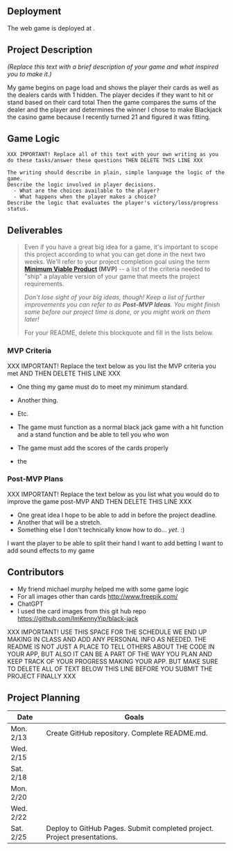 ## Deployment

The web game is deployed at <YOUR DEPLOYED GITHUB.IO URL GOES HERE>.


## Project Description

_(Replace this text with a brief description of your game and what inspired you to make it.)_

My game begins on page load and shows the player their cards as well as the dealers cards with 1 hidden.
The player decides if they want to hit or stand based on their card total
Then the game compares the sums of the dealer and the player and determines the winner
I chose to make Blackjack the casino game because I recently turned 21 and figured it was fitting. 

## Game Logic

```
XXX IMPORTANT! Replace all of this text with your own writing as you do these tasks/answer these questions THEN DELETE THIS LINE XXX

The writing should describe in plain, simple language the logic of the game.
Describe the logic involved in player decisions.
  - What are the choices available to the player?
  - What happens when the player makes a choice?
Describe the logic that evaluates the player's victory/loss/progress status.
```

## Deliverables

>Even if you have a great big idea for a game, it's important to scope this project according to what you can get done in the next two weeks. We'll refer to your project completion goal using the term **[Minimum Viable Product](https://en.wikipedia.org/wiki/Minimum_viable_product) (MVP)** -- a list of the criteria needed to "ship" a playable version of your game that meets the project requirements.
>
>*Don't lose sight of your big ideas, though! Keep a list of further improvements you can refer to as **Post-MVP Ideas**. You might finish some before our project time is done, or you might work on them later!*
>
> For your README, delete this blockquote and fill in the lists below.


### MVP Criteria

XXX IMPORTANT! Replace the text below as you list the MVP criteria you met AND THEN DELETE THIS LINE XXX

- One thing my game must do to meet my minimum standard.
- Another thing.
- Etc.

- The game must function as a normal black jack game with a hit function and a stand function and be able to tell you who won
- The game must add the scores of the cards properly
- the 

### Post-MVP Plans

XXX IMPORTANT! Replace the text below as you list what you would do to improve the game post-MVP AND THEN DELETE THIS LINE XXX

- One great idea I hope to be able to add in before the project deadline.
- Another that will be a stretch.
- Something else I don't technically know how to do... *yet*. :)

I want the player to be able to split their hand 
I want to add betting 
I want to add sound effects to my game


## Contributors
- My friend michael murphy helped me with some game logic 
-  For all images other than cards
http://www.freepik.com/ 
- ChatGPT 
- I used the card images from this git hub repo
https://github.com/ImKennyYip/black-jack





XXX IMPORTANT! USE THIS SPACE FOR THE SCHEDULE WE END UP MAKING IN CLASS AND ADD ANY PERSONAL INFO AS NEEDED. THE README IS NOT JUST A PLACE TO TELL OTHERS ABOUT THE CODE IN YOUR APP, BUT ALSO IT CAN BE A PART OF THE WAY YOU PLAN AND KEEP TRACK OF YOUR PROGRESS MAKING YOUR APP. BUT MAKE SURE TO DELETE ALL OF TEXT BELOW THIS LINE BEFORE YOU SUBMIT THE PROJECT FINALLY XXX

## Project Planning

| Date | Goals |
| ---- | ----- |
| Mon. 2/13 | Create GitHub repository. Complete README.md. |
| Wed. 2/15 |      |
| Sat. 2/18 |      |
| Mon. 2/20 |      |
| Wed. 2/22 |      |
| Sat. 2/25 | Deploy to GitHub Pages. Submit completed project. Project presentations. |